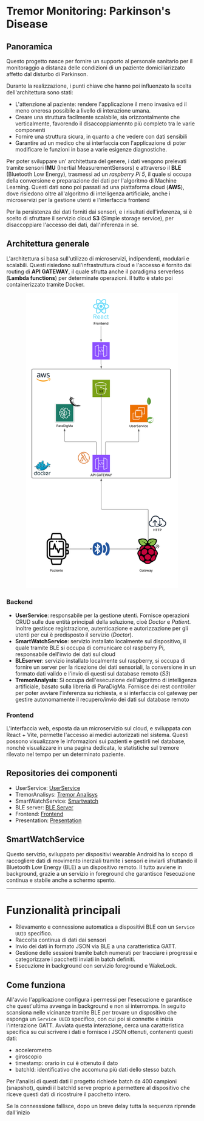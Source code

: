 # Tremor Monitoring: Parkinson's Disease

## Panoramica

Questo progetto nasce per fornire un supporto al personale sanitario per il monitoraggio a distanza delle condizioni di un paziente domiciliarizzato
affetto dal disturbo di Parkinson.

Durante la realizzazione, i punti chiave che hanno poi influenzato la scelta dell'architettura sono stati:
- L'attenzione al paziente: rendere l'applicazione il meno invasiva ed il meno onerosa possibile a livello di interazione umana.
- Creare una struttura facilmente scalabile, sia orizzontalmente che verticalmente, favorendo il disaccoppiamennto più completo tra le varie componenti
- Fornire una struttura sicura, in quanto a che vedere con dati sensibili
- Garantire ad un medico che si interfaccia con l'applicazione di poter modificare le funzioni in base a varie esigenze diagnostiche.

Per poter sviluppare un' architettura del genere, i dati vengono prelevati tramite sensori **IMU** (Inertial MeasurementSensors) e attraverso il **BLE** (Bluetooth Low Energy), trasmessi ad un *raspberry Pi 5*, il quale si occupa della conversione e preparazione dei dati per l'algoritmo di Machine Learning. Questi dati sono poi passati ad una piattaforma cloud (**AWS**), dove risiedono oltre all'algoritmo di intelligenza artificiale, anche i microservizi per la gestione utenti e l'interfaccia frontend

Per la persistenza dei dati forniti dai sensori, e i risultati dell'inferenza, si è scelto di sfruttare il servizio cloud **S3** (Simple storage service), per disaccoppiare l'accesso dei dati, dall'inferenza in sé.


## Architettura generale

L'architettura si basa sull'utilizzo di microservizi, indipendenti, modulari e scalabili. Questi risiedono sull'infrastruttura cloud e l'accesso è fornito dai routing di **API GATEWAY**, il quale sfrutta anche il paradigma serverless (**Lambda functions**) per determinate operazioni.
Il tutto è stato poi containerizzato tramite Docker.

<div align="center">
  <img src="img/FullProject.png" alt="Descrizione" width="400"/>
</div>


### Backend
- **UserService**: responsabile per la  gestione utenti. Fornisce operazioni CRUD sulle due entità principali della soluzione, cioè *Doctor* e *Patient*. Inoltre gestisce  registrazione, autenticazione e autorizzazione per gli utenti per cui è predisposto il servizio (*Doctor*).
- **SmartWatchService**: servizio installato localmente sul dispositivo, il quale tramite BLE si occupa di comunicare col raspberry Pi, responsabile dell'invio dei dati sul cloud
- **BLEserver**: servizio installato localmente sul raspberry, si occupa di fornire un server per la ricezione dei dati sensoriali, la conversione in un formato dati valido e l'invio di questi sul database remoto (*S3*)
- **TremorAnalysis**: Si occupa dell'esecuzione dell'algoritmo di intelligenza artificiale, basato sulla libreria di ParaDigMa. Fornisce dei rest controller per poter avviare l'inferenza su richiesta, e si interfaccia col gateway per gestire autonomamente il recupero/invio dei dati sul database remoto

### Frontend

L'interfaccia web, esposta da un microservizio sul cloud, e sviluppata con React + Vite, permette l'accesso ai medici autorizzati nel sistema. Questi possono visualizzare le informazioni sui pazienti e gestirli nel database, nonchè visualizzare in una pagina dedicata, le statistiche sul tremore rilevato nel tempo per un determinato paziente.

## Repositories dei componenti
- UserService: [UserService](https://github.com/UniSalento-IDALab-IoTCourse-2024-2025/wot-project-UserService-PiccinnoFesta)
- TremorAnalisys: [Tremor Analisys](https://github.com/UniSalento-IDALab-IoTCourse-2024-2025/wot-project-TremorAnalysis-PiccinnoFesta)
- SmartWatchService: [Smartwatch](https://github.com/UniSalento-IDALab-IoTCourse-2024-2025/wot-project-smartwatch-PiccinnoFesta)
- BLE server: [BLE Server](https://github.com/UniSalento-IDALab-IoTCourse-2024-2025/wot-project-BLEserver-PiccinnoFesta)
- Frontend: [Frontend](https://github.com/UniSalento-IDALab-IoTCourse-2024-2025/wot-project-Frontend-PiccinnoFesta)
- Presentation: [Presentation](https://github.com/UniSalento-IDALab-IoTCourse-2024-2025/wot-project-presentation-PiccinnoFesta)

## SmartWatchService

Questo servizio, sviluppato per dispositivi wearable Android ha lo scopo di raccogliere dati di movimento inerziali tramite i  sensori e inviarli sfruttando il  Bluetooth Low Energy (BLE) a un dispositivo remoto. Il tutto avviene in background, grazie a un servizio in foreground che garantisce l’esecuzione continua e stabile anche a schermo spento.

---

# Funzionalità principali

- Rilevamento e connessione automatica a dispositivi BLE con un `Service UUID` specifico.
- Raccolta continua di dati dai sensori 
- Invio dei dati in formato JSON via BLE a una caratteristica GATT.
- Gestione delle sessioni tramite batch numerati per tracciare i progressi e categorizzare i pacchetti inviati in batch definiti.
- Esecuzione in background con servizio foreground e WakeLock.


## Come funziona

All'avvio l'applicazione configura i permessi per l'esecuzione e garantisce che quest'ultima avvenga in background e non si
interrompa.
In seguito scansiona nelle vicinanze tramite BLE per trovare un dispositivo che esponga un `Service UUID` specifico, con cui poi si connette e inizia l'interazione GATT.
Avviata questa interazione, cerca una caratteristica specifica su cui scrivere i dati e fornisce i JSON ottenuti, contenenti questi dati:
- accelerometro
- giroscopio
- timestamp: orario in cui è ottenuto il dato
- batchId: identificativo che accomuna più dati dello stesso batch.

Per l'analisi di questi dati il progetto richiede batch da 400 campioni (snapshot), quindi il batchId serve proprio a permettere al dispositivo che riceve questi dati di ricostruire il pacchetto intero.

Se la connesssione fallisce, dopo un breve delay tutta la sequenza riprende dall'inizio






